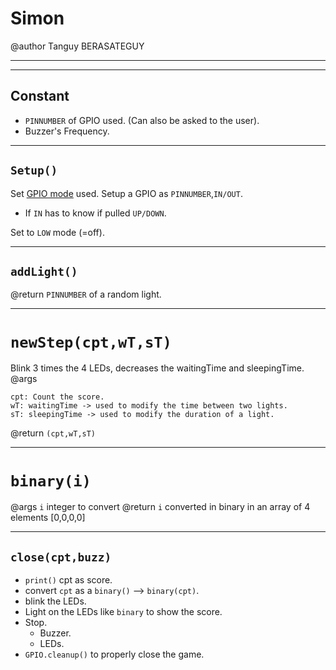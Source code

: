 # Simon
@author Tanguy BERASATEGUY

---
---
## Constant
* `PINNUMBER` of GPIO used. (Can also be asked to the user).
* Buzzer's Frequency.
---
## `Setup()`
Set [GPIO mode](https://www.raspberrypi.org/documentation/usage/gpio/) used.
Setup a GPIO as `PINNUMBER`,`IN/OUT`.
* If `IN` has to know if pulled `UP/DOWN`.

Set to `LOW` mode (=off).

---
## `addLight()`
@return `PINNUMBER` of a random light.

---
# `newStep(cpt,wT,sT)`
Blink 3 times the 4 LEDs, decreases the waitingTime and sleepingTime.
@args

    cpt: Count the score.
    wT: waitingTime -> used to modify the time between two lights.
    sT: sleepingTime -> used to modify the duration of a light.
@return `(cpt,wT,sT)`

---
# `binary(i)`
@args `i` integer to convert
@return `i` converted in binary in an array of 4 elements [0,0,0,0]

---
## `close(cpt,buzz)`
* `print()` cpt as score.
* convert `cpt` as a `binary()` --> `binary(cpt)`.
* blink the LEDs.
* Light on the LEDs like `binary` to show the score.
* Stop.
    * Buzzer.
    * LEDs.
* `GPIO.cleanup()` to properly close the game.